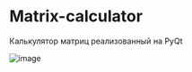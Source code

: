 # Matrix-calculator

Калькулятор матриц реализованный на PyQt

![image](https://user-images.githubusercontent.com/97898266/187897665-a4f9cb33-977d-4977-a2ad-425ebf3deac8.png)
